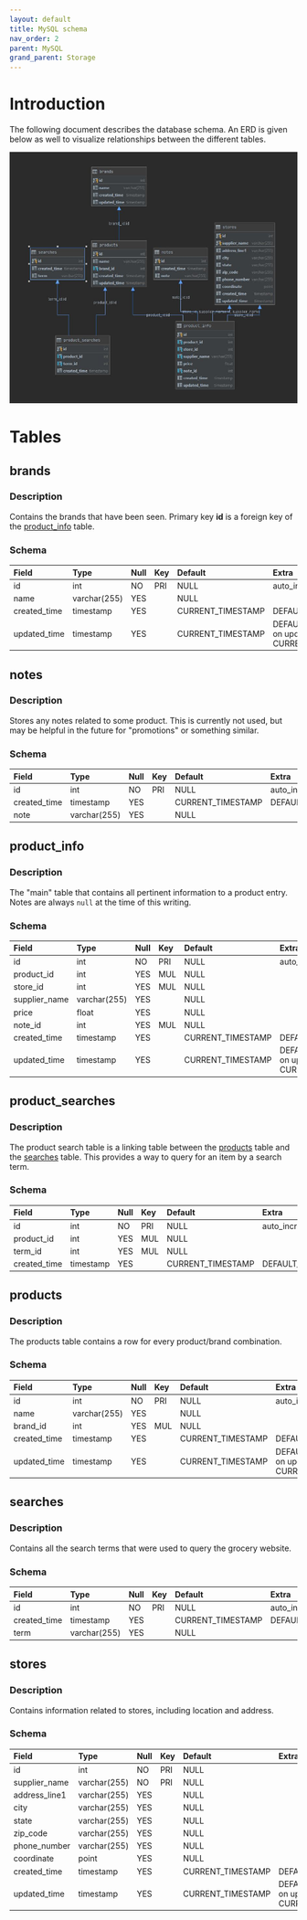 ```yaml
---
layout: default
title: MySQL schema
nav_order: 2
parent: MySQL
grand_parent: Storage
---
```

# Introduction
The following document describes the database schema. An ERD is given below as well to visualize relationships between
the different tables.

![ERD](erd.JPG "Entity Relationship Diagram")


# Tables
## brands
### Description
Contains the brands that have been seen. Primary key **id** is a foreign key of the [product_info](#product_info) table.

### Schema
| Field        | Type         | Null | Key | Default           | Extra                                         |
|:-------------|:-------------|:-----|:----|:------------------|:----------------------------------------------|
| id           | int          | NO   | PRI | NULL              | auto_increment                                |
| name         | varchar(255) | YES  |     | NULL              |                                               |
| created_time | timestamp    | YES  |     | CURRENT_TIMESTAMP | DEFAULT_GENERATED                             |
| updated_time | timestamp    | YES  |     | CURRENT_TIMESTAMP | DEFAULT_GENERATED on update CURRENT_TIMESTAMP |

## notes
### Description
Stores any notes related to some product. This is currently not used, but may be helpful in the future for "promotions"
or something similar.

### Schema
| Field        | Type         | Null | Key | Default           | Extra             |
|:-------------|:-------------|:-----|:----|:------------------|:------------------|
| id           | int          | NO   | PRI | NULL              | auto_increment    |
| created_time | timestamp    | YES  |     | CURRENT_TIMESTAMP | DEFAULT_GENERATED |
| note         | varchar(255) | YES  |     | NULL              |                   |


## product_info
### Description
The "main" table that contains all pertinent information to a product entry. Notes are always `null` at the time of this
writing.

### Schema
| Field         | Type         | Null | Key | Default           | Extra                                         |
|:--------------|:-------------|:-----|:----|:------------------|:----------------------------------------------|
| id            | int          | NO   | PRI | NULL              | auto_increment                                |
| product_id    | int          | YES  | MUL | NULL              |                                               |
| store_id      | int          | YES  | MUL | NULL              |                                               |
| supplier_name | varchar(255) | YES  |     | NULL              |                                               |
| price         | float        | YES  |     | NULL              |                                               |
| note_id       | int          | YES  | MUL | NULL              |                                               |
| created_time  | timestamp    | YES  |     | CURRENT_TIMESTAMP | DEFAULT_GENERATED                             |
| updated_time  | timestamp    | YES  |     | CURRENT_TIMESTAMP | DEFAULT_GENERATED on update CURRENT_TIMESTAMP |

## product_searches
### Description
The product search table is a linking table between the [products](#products) table and the [searches](#searches) table. This
provides a way to query for an item by a search term.

### Schema
| Field        | Type      | Null | Key | Default           | Extra             |
|:-------------|:----------|:-----|:----|:------------------|:------------------|
| id           | int       | NO   | PRI | NULL              | auto_increment    |
| product_id   | int       | YES  | MUL | NULL              |                   |
| term_id      | int       | YES  | MUL | NULL              |                   |
| created_time | timestamp | YES  |     | CURRENT_TIMESTAMP | DEFAULT_GENERATED |

## products
### Description
The products table contains a row for every product/brand combination.

### Schema
| Field        | Type         | Null | Key | Default           | Extra                                         |
|:-------------|:-------------|:-----|:----|:------------------|:----------------------------------------------|
| id           | int          | NO   | PRI | NULL              | auto_increment                                |
| name         | varchar(255) | YES  |     | NULL              |                                               |
| brand_id     | int          | YES  | MUL | NULL              |                                               |
| created_time | timestamp    | YES  |     | CURRENT_TIMESTAMP | DEFAULT_GENERATED                             |
| updated_time | timestamp    | YES  |     | CURRENT_TIMESTAMP | DEFAULT_GENERATED on update CURRENT_TIMESTAMP |

## searches
### Description
Contains all the search terms that were used to query the grocery website.

### Schema
| Field        | Type         | Null | Key | Default           | Extra             |
|:-------------|:-------------|:-----|:----|:------------------|:------------------|
| id           | int          | NO   | PRI | NULL              | auto_increment    |
| created_time | timestamp    | YES  |     | CURRENT_TIMESTAMP | DEFAULT_GENERATED |
| term         | varchar(255) | YES  |     | NULL              |                   |

## stores
### Description
Contains information related to stores, including location and address.

### Schema
| Field         | Type         | Null | Key | Default           | Extra                                         |
|:--------------|:-------------|:-----|:----|:------------------|:----------------------------------------------|
| id            | int          | NO   | PRI | NULL              |                                               |
| supplier_name | varchar(255) | NO   | PRI | NULL              |                                               |
| address_line1 | varchar(255) | YES  |     | NULL              |                                               |
| city          | varchar(255) | YES  |     | NULL              |                                               |
| state         | varchar(255) | YES  |     | NULL              |                                               |
| zip_code      | varchar(255) | YES  |     | NULL              |                                               |
| phone_number  | varchar(255) | YES  |     | NULL              |                                               |
| coordinate    | point        | YES  |     | NULL              |                                               |
| created_time  | timestamp    | YES  |     | CURRENT_TIMESTAMP | DEFAULT_GENERATED                             |
| updated_time  | timestamp    | YES  |     | CURRENT_TIMESTAMP | DEFAULT_GENERATED on update CURRENT_TIMESTAMP |
